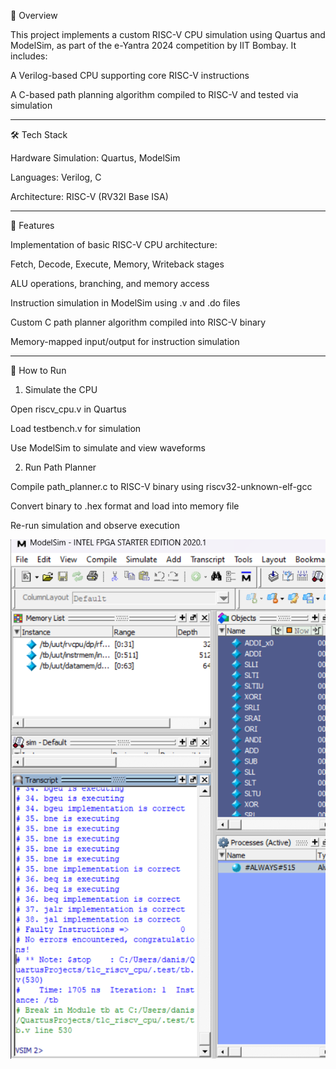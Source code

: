 🔧 Overview

This project implements a custom RISC-V CPU simulation using Quartus and ModelSim, as part of the e-Yantra 2024 competition by IIT Bombay. It includes:

A Verilog-based CPU supporting core RISC-V instructions

A C-based path planning algorithm compiled to RISC-V and tested via simulation



---

🛠️ Tech Stack

Hardware Simulation: Quartus, ModelSim

Languages: Verilog, C

Architecture: RISC-V (RV32I Base ISA)

---

🚀 Features

Implementation of basic RISC-V CPU architecture:

Fetch, Decode, Execute, Memory, Writeback stages

ALU operations, branching, and memory access


Instruction simulation in ModelSim using .v and .do files

Custom C path planner algorithm compiled into RISC-V binary

Memory-mapped input/output for instruction simulation

---

🧪 How to Run

1. Simulate the CPU

Open riscv_cpu.v in Quartus

Load testbench.v for simulation

Use ModelSim to simulate and view waveforms


2. Run Path Planner

Compile path_planner.c to RISC-V binary using riscv32-unknown-elf-gcc

Convert binary to .hex format and load into memory file

Re-run simulation and observe execution

![](img2.png)